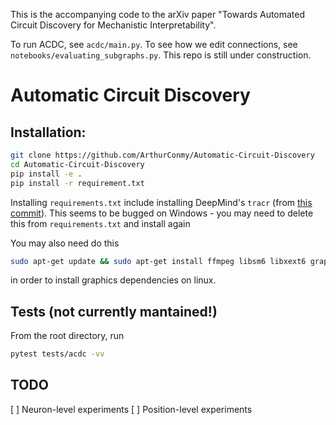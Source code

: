 <!-- :warning: This codebase is still under construction :warning: -->

This is the accompanying code to the arXiv paper "Towards Automated Circuit Discovery for Mechanistic Interpretability".

To run ACDC, see `acdc/main.py`. To see how we edit connections, see `notebooks/evaluating_subgraphs.py`. This repo is still under construction.

# Automatic Circuit Discovery 

## Installation:

```bash
git clone https://github.com/ArthurConmy/Automatic-Circuit-Discovery
cd Automatic-Circuit-Discovery
pip install -e .
pip install -r requirement.txt
```

Installing `requirements.txt` include installing DeepMind's `tracr` (from <a href="https://github.com/deepmind/tracr/commit/e75ecdaec12bf2d831a60e54d4270e8fa31fb537">this commit</a>). This seems to be bugged on Windows - you may need to delete this from `requirements.txt` and install again

You may also need do this
```bash
sudo apt-get update && sudo apt-get install ffmpeg libsm6 libxext6 graphviz
```
in order to install graphics dependencies on linux.

## Tests (not currently mantained!)

From the root directory, run 

```bash
pytest tests/acdc -vv
```

## TODO

[ ] Neuron-level experiments
[ ] Position-level experiments